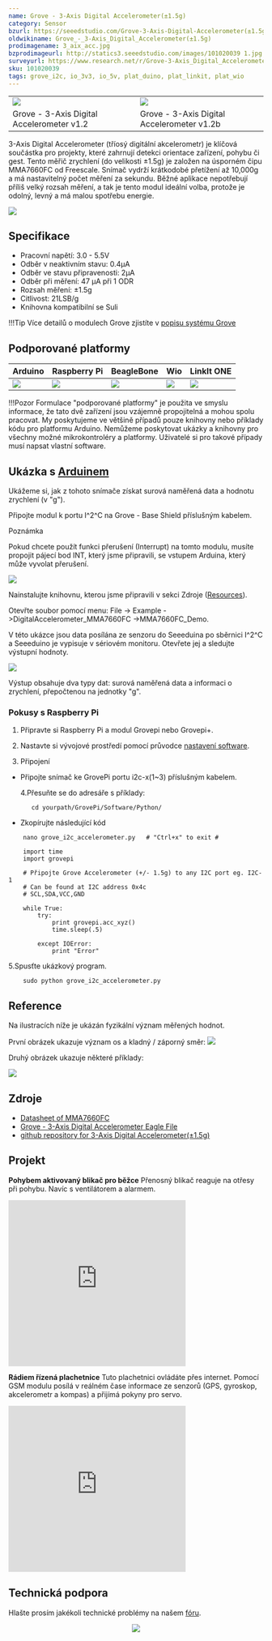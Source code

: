 ```yaml
---
name: Grove - 3-Axis Digital Accelerometer(±1.5g)
category: Sensor
bzurl: https://seeedstudio.com/Grove-3-Axis-Digital-Accelerometer(±1.5g)-p-765.html
oldwikiname: Grove_-_3-Axis_Digital_Accelerometer(±1.5g)
prodimagename: 3_aix_acc.jpg
bzprodimageurl: http://statics3.seeedstudio.com/images/101020039 1.jpg
surveyurl: https://www.research.net/r/Grove-3-Axis_Digital_Accelerometer-1_5g
sku: 101020039
tags: grove_i2c, io_3v3, io_5v, plat_duino, plat_linkit, plat_wio
---
```


<table>
<colgroup>
<col width="50%" />
<col width="50%" />
</colgroup>
<tbody>
<tr class="odd">
<td><div class="center">
<div class="floatnone">
<img src="https://raw.githubusercontent.com/SeeedDocument/Grove-3-Axis_Digital_Accelerometer-1.5g/master/img/3_aix_acc.jpg" />
</div>
</div></td>
<td><div class="center">
<div class="floatnone">
<img src="https://raw.githubusercontent.com/SeeedDocument/Grove-3-Axis_Digital_Accelerometer-1.5g/master/img/Grove-3-Axis_v1.3.jpg" />
</div>
</div></td>
</tr>
<tr class="even">
<td><div style=": center">
Grove - 3-Axis Digital Accelerometer v1.2
</div></td>
<td><div style=": center">
Grove - 3-Axis Digital Accelerometer v1.2b
</div></td>
</tr>
</tbody>
</table>

3-Axis Digital Accelerometer (tříosý digitální akcelerometr) je klíčová součástka pro projekty, které zahrnují detekci orientace zařízení, pohybu či gest. Tento měřič zrychlení (do velikosti ±1.5g) je založen na úsporném čipu MMA7660FC od Freescale. Snímač vydrží krátkodobé přetížení až 10,000g a má nastavitelný počet měření za sekundu. Běžné aplikace nepotřebují příliš velký rozsah měření, a tak je tento modul ideální volba, protože je odolný, levný a má malou spotřebu energie.

[![](https://raw.githubusercontent.com/SeeedDocument/common/master/Get_One_Now_Banner.png)](<http://www.seeedstudio.com/Grove-3-Axis-Digital-Accelerometer(%C2%B11.5g)-p-765.html>)

## Specifikace

- Pracovní napětí: 3.0 - 5.5V
- Odběr v neaktivním stavu: 0.4μA
- Odběr ve stavu připravenosti: 2μA
- Odběr při měření: 47 μA při 1 ODR
- Rozsah měření: ±1.5g
- Citlivost: 21LSB/g
- Knihovna kompatibilní se Suli

!!!Tip
Více detailů o modulech Grove zjistíte v [popisu systému Grove](http://wiki.seeedstudio.com/Grove_System/)

## Podporované platformy

| Arduino                                                                                               | Raspberry Pi                                                                                                 | BeagleBone                                                                                          | Wio                                                                                               | LinkIt ONE                                                                                           |
| ----------------------------------------------------------------------------------------------------- | ------------------------------------------------------------------------------------------------------------ | --------------------------------------------------------------------------------------------------- | ------------------------------------------------------------------------------------------------- | ---------------------------------------------------------------------------------------------------- |
| ![](https://raw.githubusercontent.com/SeeedDocument/wiki_english/master/docs/images/arduino_logo.jpg) | ![](https://raw.githubusercontent.com/SeeedDocument/wiki_english/master/docs/images/raspberry_pi_logo_n.jpg) | ![](https://raw.githubusercontent.com/SeeedDocument/wiki_english/master/docs/images/bbg_logo_n.jpg) | ![](https://raw.githubusercontent.com/SeeedDocument/wiki_english/master/docs/images/wio_logo.jpg) | ![](https://raw.githubusercontent.com/SeeedDocument/wiki_english/master/docs/images/linkit_logo.jpg) |

!!!Pozor
Formulace "podporované platformy" je použita ve smyslu informace, že tato dvě zařízení jsou vzájemně propojitelná a mohou spolu pracovat. My poskytujeme ve většině případů pouze knihovny nebo příklady kódu pro platformu Arduino. Nemůžeme poskytovat ukázky a knihovny pro všechny možné mikrokontroléry a platformy. Uživatelé si pro takové případy musí napsat vlastní software.

## Ukázka s [Arduinem](/Arduino "Arduino")

Ukážeme si, jak z tohoto snímače získat surová naměřená data a hodnotu zrychlení (v "g").

Připojte modul k portu I^2^C na Grove - Base Shield příslušným kabelem.

<div class="admonition note">
<p class="admonition-title">Poznámka</p>
Pokud chcete použít funkci přerušení (Interrupt) na tomto modulu, musíte propojit pájecí bod INT, který jsme připravili, se vstupem Arduina, který může vyvolat přerušení.
</div>

![](https://raw.githubusercontent.com/SeeedDocument/Grove-3-Axis_Digital_Accelerometer-1.5g/master/img/Digital_Accelerometer_Sensor_Connector1.5g.jpg)

Nainstalujte knihovnu, kterou jsme připravili v sekci Zdroje ([Resources](/Grove-3-Axis_Digital_Accelerometer-1.5g#resources)).

Otevřte soubor pomocí menu: File -> Example ->DigitalAccelerometer_MMA7660FC ->MMA7660FC_Demo.

V této ukázce jsou data posílána ze senzoru do Seeeduina po sběrnici I^2^C a Seeeduino je vypisuje v sériovém monitoru.
Otevřete jej a sledujte výstupní hodnoty.

![](https://raw.githubusercontent.com/SeeedDocument/Grove-3-Axis_Digital_Accelerometer-1.5g/master/img/Grove-3-Axis_Digital_Accelerometer-1.5g-.jpg)

Výstup obsahuje dva typy dat: surová naměřená data a informaci o zrychlení, přepočtenou na jednotky "g".

### Pokusy s Raspberry Pi

1. Připravte si Raspberry Pi a modul Grovepi nebo Grovepi+.

2. Nastavte si vývojové prostředí pomocí průvodce [nastavení software](https://www.dexterindustries.com/GrovePi/get-started-with-the-grovepi/setting-software/).

3. Připojení

- Připojte snímač ke GrovePi portu i2c-x(1~3) příslušným kabelem.

  4.Přesuňte se do adresáře s příklady:

         cd yourpath/GrovePi/Software/Python/

- Zkopírujte následující kód

```
    nano grove_i2c_accelerometer.py   # "Ctrl+x" to exit #
```

```
    import time
    import grovepi

    # Připojte Grove Accelerometer (+/- 1.5g) to any I2C port eg. I2C-1
    # Can be found at I2C address 0x4c
    # SCL,SDA,VCC,GND

    while True:
        try:
            print grovepi.acc_xyz()
            time.sleep(.5)

        except IOError:
            print "Error"
```

5.Spusťte ukázkový program.

```
    sudo python grove_i2c_accelerometer.py
```

## Reference

Na ilustracích níže je ukázán fyzikální význam měřených hodnot.

První obrázek ukazuje význam os a kladný / záporný směr:
![](https://raw.githubusercontent.com/SeeedDocument/Grove-3-Axis_Digital_Accelerometer-1.5g/master/img/MMA7660_Direction.jpg)

Druhý obrázek ukazuje některé příklady:

![](https://raw.githubusercontent.com/SeeedDocument/Grove-3-Axis_Digital_Accelerometer-1.5g/master/img/Sensing_Direction_1.jpg)

## Zdroje

- [Datasheet of MMA7660FC](https://raw.githubusercontent.com/SeeedDocument/Grove-3-Axis_Digital_Accelerometer-1.5g/master/res/MMA7660FC.pdf)
- [Grove - 3-Axis Digital Accelerometer Eagle File](https://raw.githubusercontent.com/SeeedDocument/Grove-3-Axis_Digital_Accelerometer-1.5g/master/res/Grove-3-Axis_Digital_Accelerometer-1.5g-Eagle_File.zip)
- [github repository for 3-Axis Digital Accelerometer(±1.5g)](https://github.com/Seeed-Studio/Accelerometer_MMA7660)

## Projekt

**Pohybem aktivovaný blikač pro běžce** Přenosný blikač reaguje na otřesy při pohybu. Navíc s ventilátorem a alarmem.

<iframe frameborder='0' height='327.5' scrolling='no' src='https://www.hackster.io/chuartdo/tilt-activated-spinning-fan-light-stick-e05cec/embed' width='350'></iframe>

**Rádiem řízená plachetnice**
Tuto plachetnici ovládáte přes internet. Pomocí GSM modulu posílá v reálném čase informace ze senzorů (GPS, gyroskop, akcelerometr a kompas) a přijímá pokyny pro servo.

<iframe frameborder='0' height='327.5' scrolling='no' src='https://www.hackster.io/anemoi/lean-green-rc-sailing-machine-2cdde5/embed' width='350'></iframe>

<!-- This Markdown file was created from http://www.seeedstudio.com/wiki/Grove_-_3-Axis_Digital_Accelerometer(±1.5g) -->

## Technická podpora

Hlašte prosím jakékoli technické problémy na našem [fóru](http://forum.seeedstudio.com/). <br /><p style="text-align:center"><a href="https://www.seeedstudio.com/act-4.html?utm_source=wiki&utm_medium=wikibanner&utm_campaign=newproducts" target="_blank"><img src="https://github.com/SeeedDocument/Wiki_Banner/raw/master/new_product.jpg" /></a></p>
